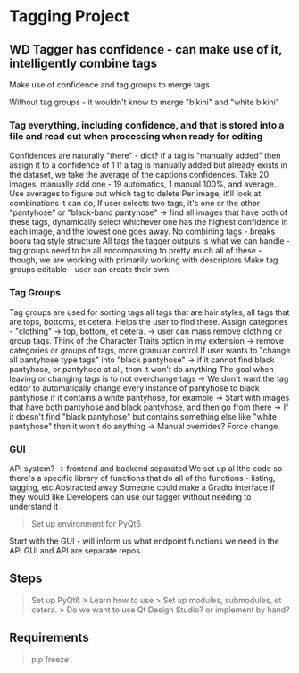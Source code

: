 # Tagging Project

## WD Tagger has confidence - can make use of it, intelligently combine tags

Make use of confidence and tag groups to merge tags

Without tag groups - it wouldn't know to merge "bikini" and "white bikini"

### Tag everything, including confidence, and that is stored into a file and read out when processing when ready for editing

Confidences are naturally "there" - dict?
If a tag is "manually added" then assign it to a confidence of 1
    If a tag is manually added but already exists in the dataset, we take the average of the captions confidences.
        Take 20 images, manually add one - 19 automatics, 1 manual 100%, and average.
    Use averages to figure out which tag to delete
        Per image, it'll look at combinations it can do,
    If user selects two tags, it's one or the other
        "pantyhose" or "black-band pantyhose" -> find all images that have both of these tags, dynamically select whichever one has the highest confidence in each image, and the lowest one goes away.
    No combining tags - breaks booru tag style structure
    All tags the tagger outputs is what we can handle - tag groups need to be all encompassing to pretty much all of these
        - though, we are working with primarily working with descriptors
Make tag groups editable - user can create their own.

### Tag Groups

Tag groups are used for sorting tags
    all tags that are hair styles, all tags that are tops, bottoms, et cetera. Helps the user to find these.
    Assign categories - "clothing" -> top, bottom, et cetera.
        -> user can mass remove clothing or group tags.
    Think of the Character Traits option in my extension
        -> remove categories or groups of tags, more granular control
If user wants to "change all pantyhose type tags" into "black pantyhose"
    -> if it cannot find black pantyhose, or pantyhose at all, then it won't do anything
The goal when leaving or changing tags is to not overchange tags
    -> We don't want the tag editor to automatically change every instance of pantyhose to black pantyhose if it contains a white pantyhose, for example
    -> Start with images that have both pantyhose and black pantyhose, and then go from there
    -> If it doesn't find "black pantyhose" but contains something else like "white pantyhose" then it won't do anything
        -> Manual overrides? Force change.

### GUI

API system?
    -> frontend and backend separated
We set up al lthe code so there's a specific library of functions that do all of the functions - listing, tagging, etc
    Abstracted away
Someone could make a Gradio interface if they would like
Developers can use our tagger without needing to understand it

>Set up environment for PyQt6

Start with the GUI - will inform us what endpoint functions we need in the API
    GUI and API are separate repos

## Steps

> Set up PyQt6
    > Learn how to use
    > Set up modules, submodules, et cetera.
    > Do we want to use Qt Design Studio? or implement by hand?

## Requirements

> pip freeze
